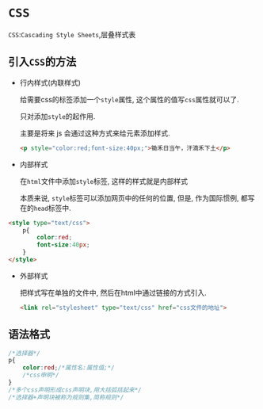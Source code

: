 # `CSS`

`CSS`:`Cascading Style Sheets`,层叠样式表

## 引入`CSS`的方法

- 行内样式(内联样式)

  给需要css的标签添加一个`style`属性, 这个属性的值写`css`属性就可以了.

  只对添加`style`的起作用.

  主要是将来 js 会通过这种方式来给元素添加样式.

  ```html
  <p style="color:red;font-size:40px;">锄禾日当午，汗滴禾下土</p>
  ```

- 内部样式

  在`html`文件中添加`style`标签,  这样的样式就是内部样式

  本质来说, `style`标签可以添加网页中的任何的位置, 但是, 作为国际惯例, 都写在的`head`标签中.

```html
<style type="text/css">
    p{
        color:red;
        font-size:40px;
    }
</style>
```

- 外部样式

  把样式写在单独的文件中, 然后在html中通过链接的方式引入.

   ```html
  <link rel="stylesheet" type="text/css" href="css文件的地址">
   ```

## 语法格式

```css
/*选择器*/
p{
    color:red;/*属性名:属性值;*/
    /*css申明*/
}
/*多个css声明形成css声明块,用大括弧括起来*/
/*选择器+声明块被称为规则集,简称规则*/
```
